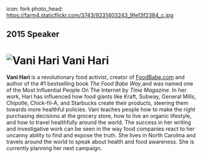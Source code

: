 icon: fork
photo_head: https://farm4.staticflickr.com/3743/9231403243_9fe13f2384_c.jpg

## 2015 Speaker

# ![Vani Hari](http://imgs.wds.fm/vani-hari-round.png) Vani Hari

<div class="zig-zags_blue"></div>

**Vani Hari** is a revolutionary food activist, creator of <a href="http://foodbabe.com" target="_blank">FoodBabe.com</a> and author of the #1 bestselling book *The Food Babe Way*,and was named one of the Most Influential
People On The Internet by *Time Magazine*. In her work, Hari has influenced how food giants like Kraft, Subway, General Mills, Chipotle, Chick-fil-A, and Starbucks create their products, steering them towards more healthful policies. Vani teaches people how to make the right purchasing decisions at the grocery store, how to live an organic lifestyle, and how to travel healthfully around the world. The success in her writing and investigative work can be seen in the way food companies react to her uncanny ability to find and expose the truth. She lives in North Carolina and travels around the world to speak about health and food awareness. She is currently planning her next campaign.
